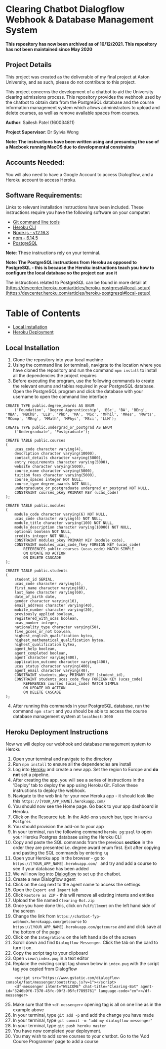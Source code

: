 # Clearing Chatbot Dialogflow Webhook & Database Management System

**This repository has now been archived as of 16/12/2021. This repository has not been maintained since May 2020**


## Project Details
This project was created as the deliverable of my final project at Aston University, and as such, please do not contribute to this project.

This project concerns the development of a chatbot to aid the University clearing admissions process. This repository provides the webhook used by the chatbot to obtain data from the PostgreSQL database and the course information management system which allows administrators to upload and delete courses, as well as remove available spaces from courses. 

**Author**: Sailesh Patel (160034811)

**Project Supervisor**: Dr Sylvia Wong

**Note: The instructions have been written using and presuming the use of a Macbook running MacOS due to developmental constraints** 

## Accounts Needed:
You will also need to have a Google Account to access Dialogflow, and a Heroku account to access Heroku.


## Software Requirements:
Links to relevant installation instructions have been included.
These instructions require you have the following software on your computer:
* [Git command line tools](https://www.atlassian.com/git/tutorials/install-git)
* [Heroku CLI](https://devcenter.heroku.com/articles/heroku-cli)
* [Node.js - v12.16.3](https://nodejs.org/en/)
* [npm - 6.14.5](https://www.npmjs.com/get-npm)
* [PostgreSQL](https://devcenter.heroku.com/articles/heroku-postgresql#local-setup)

**Note**: These instructions rely on your terminal.

**Note: The PostgreSQL instructions from Heroku as opposed to PostgreSQL - this is because the Heroku instructions teach you how to configure the local database so the project can use it**

The instructions related to PostgreSQL can be found in more detail at [https://devcenter.heroku.com/articles/heroku-postgresql#local-setup](https://devcenter.heroku.com/articles/heroku-postgresql#local-setup)


# Table of Contents
* [Local Installation](#local-installation)
* [Heroku Deployment](#heroku-deployment-instructions)


## Local Installation
1. Clone the repository into your local machine
2. Using the command line (or terminal), navigate to the location where you have cloned the repository and run the command `npm install` to install all the dependencies the project requires
3. Before executing the program, use the following commands to create the relevant enums and tables required in your PostgreSQL database. Open the PostgreSQL program and click the database with your username to open the command line interface

```
CREATE TYPE public.degree_awards AS ENUM
    ('Foundation', 'Degree Apprenticeship', 'BSc', 'BA', 'BEng', 'MBA', 'MBChB', 'LLB', 'PhD', 'MA', 'MSc', 'MPhil', 'MRes', 'MArts', 'MComp', 'MEng', 'MMath', 'MPhys', 'MSci', 'LLM');
```

```
CREATE TYPE public.undergrad_or_postgrad AS ENUM
    ('Undergraduate', 'Postgraduate');
```

```
CREATE TABLE public.courses
(
    ucas_code character varying(4),
    description character varying(10000),
    contact_details character varying(5000),
    entry_requirements character varying(5000),
    website character varying(5000),
    course_name character varying(5000),
    tuition_fees character varying(5000),
    course_spaces integer NOT NULL,
    course_type degree_awards NOT NULL,
    undergraduate_or_postgraduate undergrad_or_postgrad NOT NULL,
    CONSTRAINT courses_pkey PRIMARY KEY (ucas_code)
);
```


```
CREATE TABLE public.modules
(
    module_code character varying(6) NOT NULL,
    ucas_code character varying(4) NOT NULL,
    module_title character varying(100) NOT NULL,
    module_description character varying(10000) NOT NULL,
    optional boolean NOT NULL,
    credits integer NOT NULL,
    CONSTRAINT modules_pkey PRIMARY KEY (module_code),
    CONSTRAINT modules_ucas_code_fkey FOREIGN KEY (ucas_code)
        REFERENCES public.courses (ucas_code) MATCH SIMPLE
        ON UPDATE NO ACTION
        ON DELETE CASCADE
);
```

```
CREATE TABLE public.students
(
    student_id SERIAL,
    ucas_code character varying(4),
    first_name character varying(60),
    last_name character varying(60),
    date_of_birth date,
    gender character varying(10),
    email_address character varying(40),
    mobile_number character varying(20),
    previously_applied boolean,
    registered_with_ucas boolean,
    ucas_number integer,
    nationality_type character varying(50),
    five_gcses_or_not boolean,
    highest_english_qualification bytea,
    highest_mathematical_qualification bytea,
    highest_qualification bytea,
    agent_help boolean,
    agent_completed boolean,
    agent character varying(400),
    application_outcome character varying(400),
    ucas_status character varying(400),
    agent_email character varying(40),
    CONSTRAINT students_pkey PRIMARY KEY (student_id),
    CONSTRAINT students_ucas_code_fkey FOREIGN KEY (ucas_code)
        REFERENCES courses (ucas_code) MATCH SIMPLE
        ON UPDATE NO ACTION
        ON DELETE CASCADE
);
```

4. After running this commands in your PostgreSQL database, run the command `npm start` and you should be able to access the course database management system at `localhost:3000`

## Heroku Deployment Instructions
Now we will deploy our webhook and database management system to Heroku
1. Open your terminal and navigate to the directory
2. Run `npm install` to ensure all the dependencies are install 
3. Log into [Heroku](https://heroku.com/) and create a new app. Set the region to Europe and  **do not** set a pipeline.
4. After creating the app, you will see a series of instructions in the 'Deploy' tab to deploy the app using Heroku Git. Follow these instructions to deploy the webhook. 
5. Navigate to the web link for your new Heroku app - it should look like this  `https://[YOUR_APP_NAME].herokuapp.com/ `
6. You should now see the Home page. Go back to your app dashboard in Heroku.
7. Click on the Resource tab. In the Add-ons search bar, type in `Heroku Postgres`
8. You should provision the add-on to your app
9. In your terminal, run the following command `heroku pg:psql` to open your Heroku Postgres database using the Heroku CLI
10. Copy and paste the SQL commands from the previous **section** in the order they are presented i.e. degree award enum first. Exit after copying and pasting the SQL commands by entering `\q`
11. Open your Heroku app in the browser - go to `https://[YOUR_APP_NAME].herokuapp.com/ ` and try and add a course to see if your database has been added
12. We will now log into [Dialogflow](https://dialogflow.com/) to set up the chatbot.
13. Create a new Dialogflow agent
14. Click on the cog next to the agent name to access the settings
15. Open the `Export and Import` tab
16. Click  `Restore as ZIP` - this will remove all existing intents and entities
17. Upload the file named `Clearing-Bot.zip`
18. Once you have done this, click on  `Fulfillment` on the left hand side of the screen
19. Change the link from `https://chatbot-fyp-webhook.herokuapp.com/getcourse` to `https://[YOUR_APP_NAME].herokuapp.com/getcourse` and and click save at the bottom of the page
20. Click on the `Integrations` on the left hand side of the screen
21. Scroll down and find `Dialogflow Messenger`. Click the tab on the card to turn it on. 
22. Copy the script tag to your clipboard
23. Open `views\index.pug` in a text editor
24. Replace the existing script tag shown below in `index.pug` with the script tag you copied from Dialogflow
```
    <script src="https://www.gstatic.com/dialogflow-console/fast/messenger/bootstrap.js?v=1"></script>
    <df-messenger intent="WELCOME" chat-title="Clearing-Bot" agent-id="3246b9f6-7370-45fc-90f3-05fcf7895761" language-code="en"></df-messenger>
```
25. Make sure that the `<df-messenger>` opening tag is all on one line as in the example above 
26. In your terminal, type `git add -p` and add the change you have made
27. In your terminal, type `git commit -m "add my dialogflow messenger"`
28. In your terminal, type `git push heroku master`
29. You have now completed your deployment. 
29. You may wish to add some courses to your chatbot. Go to the 'Add Course Programme' page to add a course
